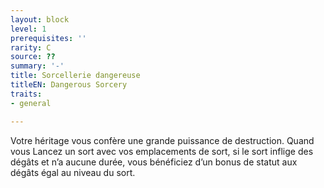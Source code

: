 ```yaml
---
layout: block
level: 1
prerequisites: ''
rarity: C
source: ??
summary: '-'
title: Sorcellerie dangereuse
titleEN: Dangerous Sorcery
traits:
- general

---
```


<p>Votre héritage vous confère une grande puissance de destruction. Quand vous Lancez un sort avec vos emplacements de sort, si le sort inflige des dégâts et n’a aucune durée, vous bénéficiez d’un bonus de statut aux dégâts égal au niveau du sort.</p>